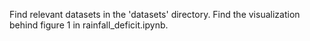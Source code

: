 Find relevant datasets in the 'datasets' directory. Find the visualization behind figure 1 in rainfall_deficit.ipynb. 
